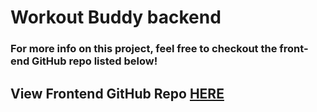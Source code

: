 # Workout Buddy backend
### For more info on this project, feel free to checkout the front-end GitHub repo listed below!
## View Frontend GitHub Repo [HERE](https://github.com/pourroymatt750/workout-buddy)
